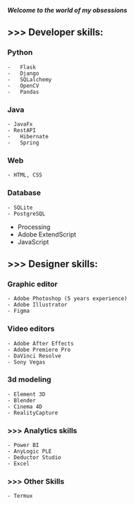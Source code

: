 ***Welcome to the world of my obsessions***

## >>> Developer skills: 

### Python 
	-	Flask
	-	Django
	-	SQLalchemy 
	-	OpenCV
	-	Pandas
	
### Java 
	- JavaFx
	- RestAPI
	-	Hibernate 
	-	Spring 
	
### Web 
	- HTML, CSS
	
### Database
	- SQLite
	- PostgreSQL
	
- Processing 
- Adobe ExtendScript
- JavaScript
	
	
## >>> Designer skills: 

### Graphic editor
	- Adobe Photoshop (5 years experience)
	- Adobe Illustrator
	- Figma
	
### Video editors
	- Adobe After Effects
	- Adobe Premiere Pro
	- DaVinci Resolve
	- Sony Vegas
	
### 3d modeling
	- Element 3D
	- Blender
	- Cinema 4D
	- RealityCapture
	
### >>> Analytics skills
	- Power BI
	- AnyLogic PLE
	- Deductor Studio
	- Excel
	
### >>> Other Skills
	- Termux
